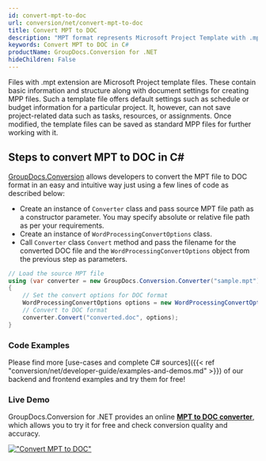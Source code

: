 ```yaml
---
id: convert-mpt-to-doc
url: conversion/net/convert-mpt-to-doc
title: Convert MPT to DOC
description: "MPT format represents Microsoft Project Template with .mpt extension. Learn how to convert MPT to DOC file programmatically in C# language using GroupDocs.Conversion for .NET library."
keywords: Convert MPT to DOC in C#
productName: GroupDocs.Conversion for .NET
hideChildren: False
---
```


Files with .mpt extension are Microsoft Project template files. These contain basic information and structure along with document settings for creating MPP files. Such a template file offers default settings such as schedule or budget information for a particular project. It, however, can not save project-related data such as tasks, resources, or assignments. Once modified, the template files can be saved as standard MPP files for further working with it.

## Steps to convert MPT to DOC in C#

[GroupDocs.Conversion](https://products.groupdocs.com/conversion/net) allows developers to convert the MPT file to DOC format in an easy and intuitive way just using a few lines of code as described below:

* Create an instance of `Converter` class and pass source MPT file path as a constructor parameter. You may specify absolute or relative file path as per your requirements. 
* Create an instance of `WordProcessingConvertOptions` class.
* Call `Converter` class `Convert` method and pass the filename for the converted DOC file and the `WordProcessingConvertOptions` object from the previous step as parameters.

```csharp
// Load the source MPT file
using (var converter = new GroupDocs.Conversion.Converter("sample.mpt"))
{
    // Set the convert options for DOC format
    WordProcessingConvertOptions options = new WordProcessingConvertOptions();
    // Convert to DOC format
    converter.Convert("converted.doc", options);
}
```

### Code Examples

Please find more [use-cases and complete C# sources]({{< ref "conversion/net/developer-guide/examples-and-demos.md" >}}) of our backend and frontend examples and try them for free!

### Live Demo

GroupDocs.Conversion for .NET provides an online [**MPT to DOC converter**](https://products.groupdocs.app/conversion/mpt-to-doc), which allows you to try it for free and check conversion quality and accuracy.

[!["Convert MPT to DOC"](conversion/net/images/convert-mpt-to-doc.png)](https://products.groupdocs.app/conversion/mpt-to-doc)